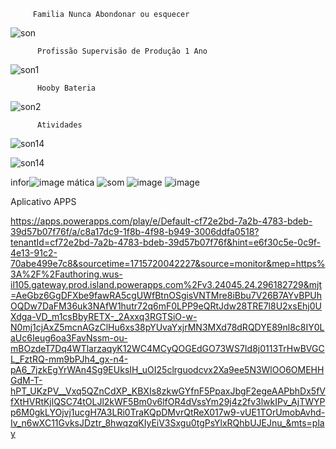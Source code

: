          Familia Nunca Abondonar ou esquecer 
![son](https://github.com/Andersoncamargo28/inform-tica/assets/162646985/677814dc-523e-4bdd-9fa9-6cd3824d0db4)
          
          
          Profissão Supervisão de Produção 1 Ano
![son1](https://github.com/Andersoncamargo28/inform-tica/assets/162646985/4302f671-1794-4eff-aaf1-7871b6921a91)
         
          
          Hooby Bateria
![son2](https://github.com/Andersoncamargo28/inform-tica/assets/162646985/bbc42ac5-c92e-47f6-adfc-a6972afbad11)


          Atividades 
          
![son14](https://github.com/Andersoncamargo28/inform-tica/assets/162646985/3ab60ff8-1deb-4307-9b20-4eee54779291)

![son14](https://github.com/Andersoncamargo28/inform-tica/assets/162646985/f80af4e4-053b-4116-a14c-523c2965eeac)






 infor![image](https://github.com/Andersoncamargo28/inform-tica/assets/162646985/ea9d0332-5bd6-4789-97d7-8dce400f0dd0)
mática 
![som](https://github.com/Andersoncamargo28/inform-tica/assets/162646985/204190f1-98d7-4362-8d0c-a69bbbaed0e0)
![image](https://github.com/Andersoncamargo28/inform-tica/assets/162646985/605368ff-5396-453d-b841-fb3134eef033)
![image](https://github.com/Andersoncamargo28/inform-tica/assets/162646985/587b9586-86e0-4cf5-9297-d4af937cbbdd)

Aplicativo APPS

https://apps.powerapps.com/play/e/Default-cf72e2bd-7a2b-4783-bdeb-39d57b07f76f/a/c8a17dc9-1f8b-4f98-b949-3006ddfa0518?tenantId=cf72e2bd-7a2b-4783-bdeb-39d57b07f76f&hint=e6f30c5e-0c9f-4e13-91c2-70abe499e7c8&sourcetime=1715720042227&source=monitor&mep=https%3A%2F%2Fauthoring.wus-il105.gateway.prod.island.powerapps.com%2Fv3.24045.24.296182729&mjt=AeGbz6GgDFXbe9fawRA5cgUWfBtnOSgisVNTMre8iBbu7V26B7AYvBPUhOQDw7DaFM36uk3NAfW1hutr72q6mF0LPP9eQRtJdw28TRE7l8U2xsEhj0UXdga-VD_m1csBbyRETX-_2Axxq3RGTSiO-w-N0mj1cjAxZ5mcnAGzClHu6xs38pYUvaYxjrMN3MXd78dRQDYE89nl8c8IY0LaUc6Ieug6oa3FavNssm-ou-mBOzdeT7Dq4WTlarzaqyK12WC4MCyQOGEdGO73WS7Id8j0113TrHwBVGCL_FztRQ-mm9bPJh4_gx-n4-pA6_7jzkEgYrWAn4Sg9EUksIH_uOI25clrguodcvx2Xa9ee5N3WlOO6OMEHHGdM-T-hPT_UKzPV__Vxq5QZnCdXP_KBXIs8zkwGYfnF5PpaxJbgF2egeAAPbhDx5fVfXtHVRtKjlQSC74tOLJl2kWF5Bm0v6lfOR4dVssYm29j4z2fv3lwkIPv_AjTWYPp6M0gkLYOjvj1ucgH7A3LRi0TraKQpDMvrQtReX017w9-vUE1TOrUmobAvhd-Iv_n6wXC11GvksJDztr_8hwqzqKIyEiV3Sxgu0tgPsYlxRQhbUJEJnu_&mts=play
